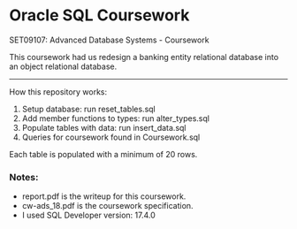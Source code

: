 # Oracle SQL Coursework
SET09107: Advanced Database Systems - Coursework

This coursework had us redesign a banking entity relational database into an object relational database. 

----------------

How this repository works: 

1. Setup database: run reset_tables.sql 
2. Add member functions to types: run alter_types.sql 
3. Populate tables with data: run insert_data.sql 
4. Queries for coursework found in Coursework.sql

Each table is populated with a minimum of 20 rows.

### Notes: 
* report.pdf is the writeup for this coursework. 
* cw-ads_18.pdf is the coursework specification. 
* I used SQL Developer version: 17.4.0
